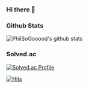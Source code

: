 ### Hi there 👋

<!--
**PhilSoGooood/PhilSoGooood** is a ✨ _special_ ✨ repository because its `README.md` (this file) appears on your GitHub profile.

Here are some ideas to get you started:

- 🔭 I’m currently working on ...
- 🌱 I’m currently learning ...
- 👯 I’m looking to collaborate on ...
- 🤔 I’m looking for help with ...
- 💬 Ask me about ...
- 📫 How to reach me: ...
- 😄 Pronouns: ...
- ⚡ Fun fact: ...
-->
### Github Stats

![PhilSoGooood's github stats](https://github-readme-stats.vercel.app/api?username=PhilSoGooood&show_icons=true)

### Solved.ac

[![Solved.ac Profile](http://mazassumnida.wtf/api/v2/generate_badge?boj=philsogood)](https://solved.ac/philsogood)

[![Hits](https://hits.seeyoufarm.com/api/count/incr/badge.svg?url=https%3A%2F%2Fgithub.com%2FPhilSoGooood%2F&count_bg=%2379C83D&title_bg=%23555555&icon=&icon_color=%23E7E7E7&title=hits&edge_flat=false)](https://hits.seeyoufarm.com)
